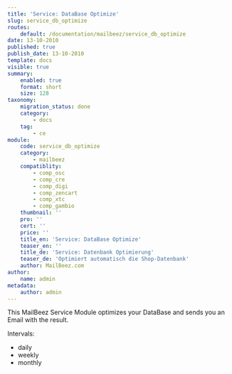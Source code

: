 ```yaml
---
title: 'Service: DataBase Optimize'
slug: service_db_optimize
routes:
    default: /documentation/mailbeez/service_db_optimize
date: 13-10-2010
published: true
publish_date: 13-10-2010
template: docs
visible: true
summary:
    enabled: true
    format: short
    size: 128
taxonomy:
    migration_status: done
    category:
        - docs
    tag:
        - ce
module:
    code: service_db_optimize
    category:
        - mailbeez
    compatiblity:
        - comp_osc
        - comp_cre
        - comp_digi
        - comp_zencart
        - comp_xtc
        - comp_gambio
    thumbnail: ''
    pro: ''
    cert: ''
    price: ''
    title_en: 'Service: DataBase Optimize'
    teaser_en: ''
    title_de: 'Service: Datenbank Optimierung'
    teaser_de: 'Optimiert automatisch die Shop-Datenbank'
    author: MailBeez.com
author:
    name: admin
metadata:
    author: admin
---
```


This MailBeez Service Module optimizes your DataBase and sends you an Email with the result.

Intervals:

- daily
- weekly
- monthly
